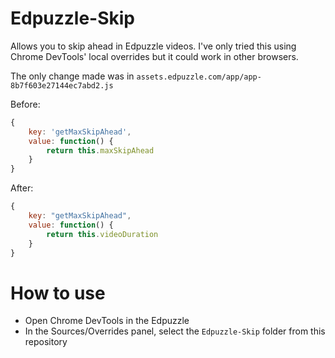 # Edpuzzle-Skip
Allows you to skip ahead in Edpuzzle videos. I've only tried this using Chrome DevTools' local overrides but it could work in other browsers.

The only change made was in `assets.edpuzzle.com/app/app-8b7f603e27144ec7abd2.js`

Before:
```javascript
{
    key: 'getMaxSkipAhead',
    value: function() {
        return this.maxSkipAhead
    }
}
```

After:
```javascript
{
    key: "getMaxSkipAhead",
    value: function() {
        return this.videoDuration
    }
}
```

# How to use
- Open Chrome DevTools in the Edpuzzle
- In the Sources/Overrides panel, select the `Edpuzzle-Skip` folder from this repository
